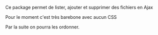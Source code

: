 Ce package permet de lister, ajouter et supprimer des fichiers en Ajax

Pour le moment c'est très barebone avec aucun CSS

Par la suite on pourra les ordonner.